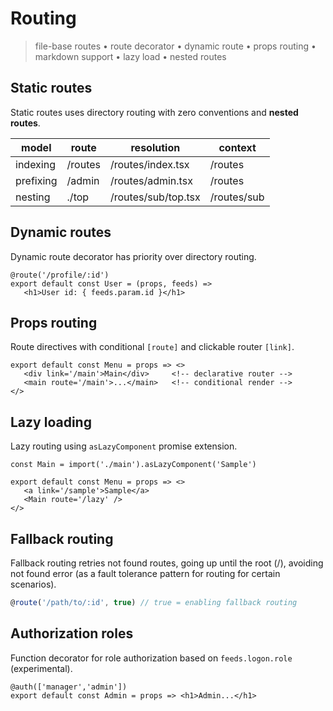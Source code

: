 <style>@import url(routing.css);</style>

# Routing

> file-base routes • route decorator • dynamic route • props routing •  markdown support • lazy load • nested routes

## Static routes

Static routes uses directory routing with zero conventions and **nested routes**.

| model     | route   | resolution          | context     |
| --------- | ------- | ------------------- | ----------- |
| indexing  | /routes | /routes/index.tsx   | /routes     |
| prefixing | /admin  | /routes/admin.tsx   | /routes     |
| nesting   | ./top   | /routes/sub/top.tsx | /routes/sub |


## Dynamic routes

Dynamic route decorator has priority over directory routing. 

```tsx
@route('/profile/:id')
export default const User = (props, feeds) =>
   <h1>User id: { feeds.param.id }</h1>
```

## Props routing

<a onclick='goto("review/structure.html#props-routing")'>Route directives</a> with conditional `[route]` and clickable router `[link]`.

```tsx
export default const Menu = props => <>
   <div link='/main'>Main</div>     <!-- declarative router -->   
   <main route='/main'>...</main>   <!-- conditional render -->
</>
```

## Lazy loading

<a onclick='goto("review/structure.html#lazy-loading")'>Lazy routing</a> using `asLazyComponent` promise extension. 

```tsx
const Main = import('./main').asLazyComponent('Sample')

export default const Menu = props => <>
   <a link='/sample'>Sample</a>
   <Main route='/lazy' />
</>
```

## Fallback routing

Fallback routing retries not found routes, going up until the root (/), avoiding not found error (as a fault tolerance pattern for routing for certain scenarios).

```ts
@route('/path/to/:id', true) // true = enabling fallback routing
```


## Authorization roles

Function decorator for role authorization based on `feeds.logon.role` (experimental).

```tsx
@auth(['manager','admin'])
export default const Admin = props => <h1>Admin...</h1>
```